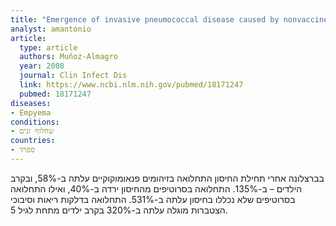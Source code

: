 ```yaml
---
title: "Emergence of invasive pneumococcal disease caused by nonvaccine serotypes in the era of 7-valent conjugate vaccine"
analyst: amantonio
article:
  type: article
  authors: Muñoz-Almagro
  year: 2008
  journal: Clin Infect Dis
  link: https://www.ncbi.nlm.nih.gov/pubmed/18171247
  pubmed: 18171247
diseases:
- Empyema
conditions:
- שחלוף זנים
countries:
- ספרד
---
```


בברצלונה אחרי תחילת החיסון התחלואה בזיהומים פנאומוקוקיים עלתה ב-58%, ובקרב הילדים – ב-135%.
התחלואה בסרוטיפים מהחיסון ירדה ב-40%, ואילו התחלואה בסרוטיפים שלא נכללו בחיסון עלתה ב-531%.
התחלואה בדלקות ריאות וסיבוכי הצטברות מוגלה עלתה ב-320% בקרב ילדים מתחת לגיל 5.
